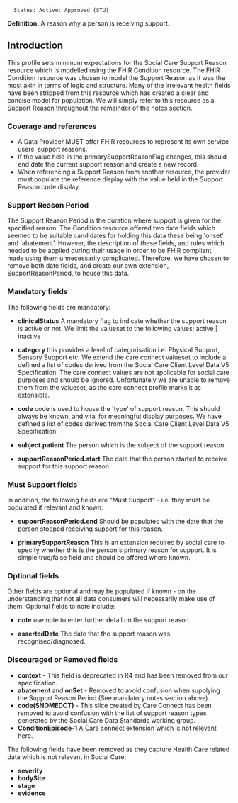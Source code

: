       Status: Active: Approved (STU)

**Definition:** A reason why a person is receiving support.

## **Introduction**
This profile sets minimum expectations for the Social Care Support Reason resource which is modelled using the FHIR Condition resource. The FHIR Condition resource was chosen to model the Support Reason as it was the most akin in terms of logic and structure. Many of the irrelevant health fields have been stripped from this resource which has created a clear and concise model for population. We will simply refer to this resource as a Support Reason throughout the remainder of the notes section. 

### **Coverage and references**
 - A Data Provider MUST offer FHIR resources to represent its own service users' support reasons. 
 - If the value held in the primarySupportReasonFlag changes, this should end date the current support reason and create a new record.
 - When referencing a Support Reason from another resource, the provider must populate the reference.display with the value held in the Support Reason code.display.

### **Support Reason Period**
The Support Reason Period is the duration where support is given for the specified reason. The Condition resource offered two date fields which seemed to be suitable candidates for holding this data these being 'onset' and 'abatement'. However, the description of these fields, and rules which needed to be applied during their usage in order to be FHIR compliant, made using them unnecessarily complicated. Therefore, we have chosen to remove both date fields, and create our own extension, SupportReasonPeriod, to house this data. 

### **Mandatory fields**
The following fields are mandatory:

- **clinicalStatus** A mandatory flag to indicate whether the support reason is active or not. We limit the valueset to the following values; active | inactive

- **category** this provides a level of categorisation i.e. Physical Support, Sensory Support etc. We extend the care connect valueset to include a defined a list of codes derived from the Social Care Client Level Data V5 Specification. The care connect values are not applicable for social care purposes and should be ignored. Unfortunately we are unable to remove them from the valueset, as the care connect profile marks it as extensible.

- **code** code is used to house the 'type' of support reason. This should always be known, and vital for meaningful display purposes. We have defined a list of codes derived from the Social Care Client Level Data V5 Specification.

- **subject.patient** The person which is the subject of the support reason.

- **supportReasonPeriod.start** The date that the person started to receive support for this support reason.


### **Must Support fields**
In addition, the following fields are "Must Support" - i.e. they must be populated if relevant and known:

- **supportReasonPeriod.end** Should be populated with the date that the person stopped receiving support for this reason.

- **primarySupportReason** This is an extension required by social care to specify whether this is the person's primary reason for support. It is simple true/false field and should be offered where known.


### **Optional fields**
Other fields are optional and may be populated if known - on the understanding that not all data consumers will necessarily make use of them. Optional fields to note include:

- **note** use note to enter further detail on the support reason.
 
 - **assertedDate** The date that the support reason was recognised/diagnosed.
### **Discouraged or Removed fields**

- **context** - This field is deprecated in R4 and has been removed from our specification.
- **abatement** and **onSet** - Removed to avoid confusion when supplying the Support Reason Period (See mandatory notes section above). 
- **code(SNOMEDCT)** - This slice created by Care Connect has been removed to avoid confusion with the list of support reason types generated by the Social Care Data Standards working group.
- **ConditionEpisode-1** A Care connect extension which is not relevant here.

The following fields have been removed as they capture Health Care related data which is not relevant in Social Care:
    
  - **severity** 
  - **bodySite** 
  - **stage** 
  - **evidence**
